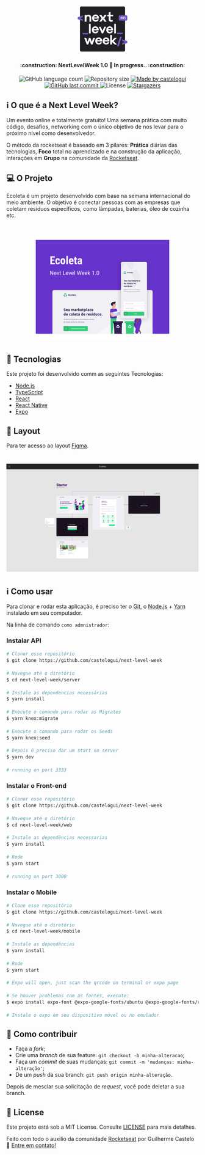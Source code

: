 <h1 align="center">
    <img alt="NextLevelWeek" title="#NextLevelWeek" src=".github/logo.svg" width="130px" />
</h1>

<h4 align="center"> 
	:construction: NextLevelWeek 1.0 🚀 In progress.. :construction:
</h4>
<p align="center">
  <img alt="GitHub language count" src="https://img.shields.io/github/languages/count/castelogui/next-level-week?color=%2304D361">

  <img alt="Repository size" src="https://img.shields.io/github/repo-size/castelogui/next-level-week">
	
  <a href="https://www.linkedin.com/in/castelo-guilherme/">
    <img alt="Made by castelogui" src="https://img.shields.io/badge/made%20by-castelogui-%2304D361">
  </a>

  <a href="https://github.com/castelogui/next-level-week/commits/master">
    <img alt="GitHub last commit" src="https://img.shields.io/github/last-commit/castelogui/next-level-week">
  </a>

  <img alt="License" src="https://img.shields.io/badge/license-MIT-brightgreen">
   <a href="https://github.com/castelogui/next-level-week/stargazers">
    <img alt="Stargazers" src="https://img.shields.io/github/stars/castelogui/next-level-week?style=social">
  </a>
</p>

## :information_source: O que é a Next Level Week?

Um evento online e totalmente gratuito! Uma semana prática com muito código, desafios, networking com o único objetivo de nos levar para o próximo nível como desenvolvedor.

O método da rocketseat é baseado em 3 pilares: **Prática** diárias das tecnologias, **Foco** total no aprendizado e na construção da aplicação, interações em **Grupo** na comunidade da [Rocketseat](https://rocketseat.com.br/). 

## 💻 O Projeto

Ecoleta é um projeto desenvolvido com base na semana internacional do meio ambiente. O objetivo é conectar pessoas com as empresas que coletam resíduos específicos, como lâmpadas, baterias, óleo de cozinha etc.

<h1 align="center">
    <img alt="Example" title="Example" src=".github/capa.svg" width="350px" />
</h1>


## :rocket: Tecnologias

Este projeto foi desenvolvido comm as seguintes Tecnologias:

- [Node.js][nodejs]
- [TypeScript][typescript]
- [React][reactjs]
- [React Native][rn]
- [Expo][expo]

## 🔖 Layout

Para ter acesso ao layout [Figma](https://www.figma.com/file/1SxgOMojOB2zYT0Mdk28lB/?viewer=1&node-id=).

<h1 align="center">
    <img alt="Layout" title="Layout" src=".github/layout.png" width="550px" />
</h1>

## :information_source: Como usar

Para clonar e rodar esta aplicação, é preciso ter o [Git](https://git-scm.com), o [Node.js][nodejs] + [Yarn][yarn] instalado em seu computador.

Na linha de comando `como admnistrador`:

### Instalar API 

```bash
# Clonar esse repositório
$ git clone https://github.com/castelogui/next-level-week

# Navegue até o diretório
$ cd next-level-week/server

# Instale as dependencias necessárias
$ yarn install

# Execute o comando para rodar as Migrates
$ yarn knex:migrate

# Execute o comando para rodar os Seeds
$ yarn knex:seed

# Depois é preciso dar um start no server
$ yarn dev

# running on port 3333
```

### Instalar o Front-end

```bash
# Clonar esse repositório
$ git clone https://github.com/castelogui/next-level-week

# Navegue até o diretório
$ cd next-level-week/web

# Instale as dependências necessarias
$ yarn install

# Rode
$ yarn start

# running on port 3000
```

### Instalar o Mobile

```bash
# Clone esse repositório
$ git clone https://github.com/castelogui/next-level-week

# Navegue até o diretório
$ cd next-level-week/mobile

# Instale as dependências
$ yarn install

# Rode
$ yarn start

# Expo will open, just scan the qrcode on terminal or expo page

# Se houver problemas com as fontes, execute:
$ expo install expo-font @expo-google-fonts/ubuntu @expo-google-fonts/roboto

# Instale o expo em seu dispositivo móvel ou no emulador

```

## 🤔 Como contribuir

- Faça a *fork*;
- Crie uma *branch* de sua feature: `git checkout -b minha-alteracao`;
- Faça um *commit* de suas mudanças: `git commit -m 'mudanças: minha-alteração'`;
- De um *push* da sua branch: `git push origin minha-alteração`.

Depois de mesclar sua solicitação de *request*, você pode deletar a sua branch.

## :memo: License

Este projeto está sob a MIT License. Consulte [LICENSE](https://github.com/castelogui/next-level-week/blob/master/LICENSE) para mais detalhes.


Feito com todo o auxilio da comunidade [Rocketseat](https://discord.gg/JJsN5Mt) por Guilherme Castelo :wave: [Entre em contato!](https://www.linkedin.com/in/castelo-guilherme/)

[nodejs]: https://nodejs.org/
[typescript]: https://www.typescriptlang.org/
[expo]: https://expo.io/
[reactjs]: https://reactjs.org
[rn]: https://facebook.github.io/react-native/
[yarn]: https://yarnpkg.com/
[vs]: https://code.visualstudio.com/
[vceditconfig]: https://marketplace.visualstudio.com/items?itemName=EditorConfig.EditorConfig
[vceslint]: https://marketplace.visualstudio.com/items?itemName=dbaeumer.vscode-eslint
[prettier]: https://marketplace.visualstudio.com/items?itemName=esbenp.prettier-vscode
